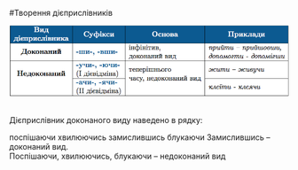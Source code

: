 #Творення дiєприслiвникiв

<div class="center">
<img src="../pics/10/15.png" width="750px" class="center"/>
</div>
<br>

<quiz> 
    <question>
       <p>Дієприслівник доконаного виду наведено в рядку:</p>
           <answer>поспішаючи</answer>
           <answer>хвилюючись</answer>
           <answer correct>замислившись</answer>
           <answer>блукаючи</answer>
      <explanation>
Замислившись – доконаний вид.<br>
Поспішаючи, хвилюючись, блукаючи – недоконаний вид
</explanation>
    </question>
</quiz> 
